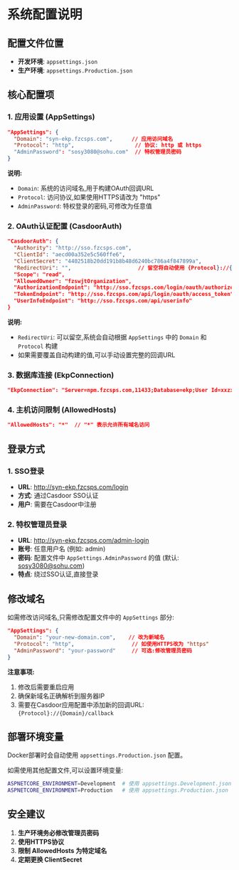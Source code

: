 # 系统配置说明

## 配置文件位置

- **开发环境**: `appsettings.json`
- **生产环境**: `appsettings.Production.json`

## 核心配置项

### 1. 应用设置 (AppSettings)

```json
"AppSettings": {
  "Domain": "syn-ekp.fzcsps.com",      // 应用访问域名
  "Protocol": "http",                   // 协议: http 或 https
  "AdminPassword": "sosy3080@sohu.com"  // 特权管理员密码
}
```

**说明:**
- `Domain`: 系统的访问域名,用于构建OAuth回调URL
- `Protocol`: 访问协议,如果使用HTTPS请改为 "https"
- `AdminPassword`: 特权登录的密码,可修改为任意值

### 2. OAuth认证配置 (CasdoorAuth)

```json
"CasdoorAuth": {
  "Authority": "http://sso.fzcsps.com",
  "ClientId": "aecd00a352e5c560ffe6",
  "ClientSecret": "4402518b20dd191b8b48d6240bc786a4f847899a",
  "RedirectUri": "",                     // 留空将自动使用 {Protocol}://{Domain}/callback
  "Scope": "read",
  "AllowedOwner": "fzswjtOrganization",
  "AuthorizationEndpoint": "http://sso.fzcsps.com/login/oauth/authorize",
  "TokenEndpoint": "http://sso.fzcsps.com/api/login/oauth/access_token",
  "UserInfoEndpoint": "http://sso.fzcsps.com/api/userinfo"
}
```

**说明:**
- `RedirectUri`: 可以留空,系统会自动根据 `AppSettings` 中的 `Domain` 和 `Protocol` 构建
- 如果需要覆盖自动构建的值,可以手动设置完整的回调URL

### 3. 数据库连接 (EkpConnection)

```json
"EkpConnection": "Server=npm.fzcsps.com,11433;Database=ekp;User Id=xxzx;Password=sosy3080@sohu.com;TrustServerCertificate=True;Encrypt=False;"
```

### 4. 主机访问限制 (AllowedHosts)

```json
"AllowedHosts": "*"  // "*" 表示允许所有域名访问
```

## 登录方式

### 1. SSO登录
- **URL**: http://syn-ekp.fzcsps.com/login
- **方式**: 通过Casdoor SSO认证
- **用户**: 需要在Casdoor中注册

### 2. 特权管理员登录
- **URL**: http://syn-ekp.fzcsps.com/admin-login
- **账号**: 任意用户名 (例如: admin)
- **密码**: 配置文件中 `AppSettings.AdminPassword` 的值 (默认: sosy3080@sohu.com)
- **特点**: 绕过SSO认证,直接登录

## 修改域名

如需修改访问域名,只需修改配置文件中的 `AppSettings` 部分:

```json
"AppSettings": {
  "Domain": "your-new-domain.com",    // 改为新域名
  "Protocol": "http",                  // 如使用HTTPS改为 "https"
  "AdminPassword": "your-password"     // 可选:修改管理员密码
}
```

**注意事项:**
1. 修改后需要重启应用
2. 确保新域名正确解析到服务器IP
3. 需要在Casdoor应用配置中添加新的回调URL: `{Protocol}://{Domain}/callback`

## 部署环境变量

Docker部署时会自动使用 `appsettings.Production.json` 配置。

如需使用其他配置文件,可以设置环境变量:
```bash
ASPNETCORE_ENVIRONMENT=Development  # 使用 appsettings.Development.json
ASPNETCORE_ENVIRONMENT=Production   # 使用 appsettings.Production.json (默认)
```

## 安全建议

1. **生产环境务必修改管理员密码**
2. **使用HTTPS协议**
3. **限制 AllowedHosts 为特定域名**
4. **定期更换 ClientSecret**
